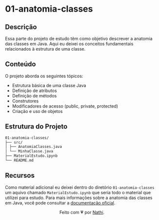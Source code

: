 # 01-anatomia-classes

## Descrição

Essa parte do projeto de estudo têm como objetivo descrever a anatomia das classes em Java. Aqui eu deixei os conceitos fundamentais relacionados à estrutura de uma classe.

## Conteúdo

O projeto aborda os seguintes tópicos:

- Estrutura básica de uma classe Java
- Definição de atributos
- Definição de métodos
- Construtores
- Modificadores de acesso (public, private, protected)
- Criação e uso de objetos

## Estrutura do Projeto

```sh
01-anatomia-classes/
├── src/
│ ├── AnatomiaClasses.java
│ └── MinhaClasse.java
├── MaterialEstudo.ipynb
└── README.md
```

## Recursos

Como material adicional eu deixei dentro do diretório `01-anatomia-classes` um aquivo chamado `MaterialEstudo.ipynb` que seria todo o material que utilizei para estudo. Para mais informações sobre a anatomia das classes em Java, você pode consultar a [documentação oficial](https://docs.oracle.com/javase/tutorial/java/javaOO/classes.html).  

<div align="center">Feito com 💗 por <a href="https://github.com/nathaliacappellini">Nathi</a>.</div>
